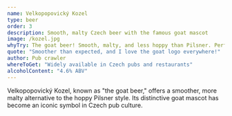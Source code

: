 ```yaml
---
name: Velkopopovický Kozel
type: beer
order: 3
description: Smooth, malty Czech beer with the famous goat mascot
image: /kozel.jpg
whyTry: The goat beer! Smooth, malty, and less hoppy than Pilsner. Perfect for those who find other Czech beers too bitter. The goat mascot is everywhere in Czech pubs.
quote: "Smoother than expected, and I love the goat logo everywhere!"
author: Pub crawler
whereToGet: "Widely available in Czech pubs and restaurants"
alcoholContent: "4.6% ABV"
---
```


Velkopopovický Kozel, known as "the goat beer," offers a smoother, more malty alternative to the hoppy Pilsner style. Its distinctive goat mascot has become an iconic symbol in Czech pub culture.